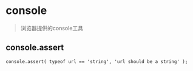 # console

> 浏览器提供的console工具


## console.assert

    console.assert( typeof url == 'string', 'url should be a string' );



